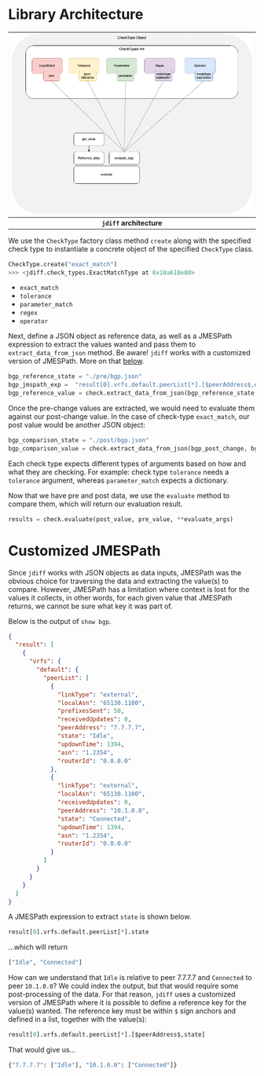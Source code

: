 # Library Architecture

| ![jdiff HLD](./images/hld.png) |
|:---:|
| **`jdiff` architecture** |

We use the `CheckType` factory class method `create` along with the specified check type to instantiate a concrete object of the specified `CheckType` class.

```python
CheckType.create("exact_match")
>>> <jdiff.check_types.ExactMatchType at 0x10a618e80>
```

- `exact_match`
- `tolerance`
- `parameter_match`
- `regex`
- `operator`


Next, define a JSON object as reference data, as well as a JMESPath expression to extract the values wanted and pass them to `extract_data_from_json` method. Be aware! `jdiff` works with a customized version of JMESPath. More on that [below](#customized-jmespath).

```python
bgp_reference_state = "./pre/bgp.json"
bgp_jmspath_exp =  "result[0].vrfs.default.peerList[*].[$peerAddress$,establishedTransitions]"
bgp_reference_value = check.extract_data_from_json(bgp_reference_state, bgp_jmspath_exp)
```

Once the pre-change values are extracted, we would need to evaluate them against our post-change value. In the case of check-type `exact_match`, our post value would be another JSON object:

```python
bgp_comparison_state = "./post/bgp.json"
bgp_comparison_value = check.extract_data_from_json(bgp_post_change, bgp_jmspath_exp)
```

Each check type expects different types of arguments based on how and what they are checking. For example: check type `tolerance` needs a `tolerance` argument, whereas `parameter_match` expects a dictionary.

Now that we have pre and post data, we use the `evaluate` method to compare them, which will return our evaluation result.

```python
results = check.evaluate(post_value, pre_value, **evaluate_args)
```

# Customized JMESPath

Since `jdiff` works with JSON objects as data inputs, JMESPath was the obvious choice for traversing the data and extracting the value(s) to compare. However, JMESPath has a limitation where context is lost for the values it collects, in other words, for each given value that JMESPath returns, we cannot be sure what key it was part of.

Below is the output of `show bgp`.

```json
{
  "result": [
    {
      "vrfs": {
        "default": {
          "peerList": [
            {
              "linkType": "external",
              "localAsn": "65130.1100",
              "prefixesSent": 50,
              "receivedUpdates": 0,
              "peerAddress": "7.7.7.7",
              "state": "Idle",
              "updownTime": 1394,
              "asn": "1.2354",
              "routerId": "0.0.0.0"
            },
            {
              "linkType": "external",
              "localAsn": "65130.1100",
              "receivedUpdates": 0,
              "peerAddress": "10.1.0.0",
              "state": "Connected",
              "updownTime": 1394,
              "asn": "1.2354",
              "routerId": "0.0.0.0"
            }
          ]
        }
      }
    }
  ]
}
```
A JMESPath expression to extract `state` is shown below.

```python
result[0].vrfs.default.peerList[*].state
```

...which will return

```python
["Idle", "Connected"]
```

How can we understand that `Idle` is relative to peer 7.7.7.7 and `Connected` to peer `10.1.0.0`? 
We could index the output, but that would require some post-processing of the data. For that reason, `jdiff` uses a customized version of JMESPath where it is possible to define a reference key for the value(s) wanted. The reference key must be within `$` sign anchors and defined in a list, together with the value(s):

```python
result[0].vrfs.default.peerList[*].[$peerAddress$,state]
```

That  would give us...

```python
{"7.7.7.7": ["Idle"], "10.1.0.0": ["Connected"]}

```

